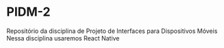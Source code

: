 # PIDM-2
Repositório da disciplina de Projeto de Interfaces para Dispositivos Móveis 
Nessa disciplina usaremos React Native